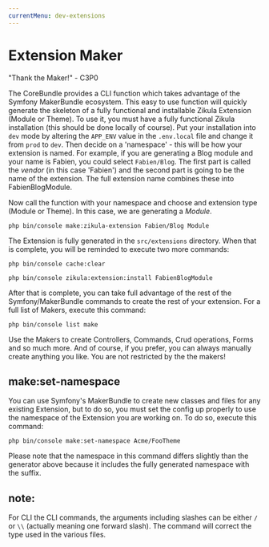 ```yaml
---
currentMenu: dev-extensions
---
```

# Extension Maker

"Thank the Maker!" - C3P0

The CoreBundle provides a CLI function which takes advantage of the Symfony MakerBundle ecosystem.
This easy to use function will quickly generate the skeleton of a fully functional and installable
Zikula Extension (Module or Theme). To use it, you must have a fully functional Zikula installation (this should
be done locally of course). Put your installation into `dev` mode by altering the `APP_ENV` value in the `.env.local`
file and change it from `prod` to `dev`. Then decide on a 'namespace' - this will be how your extension is named.
For example, if you are generating a Blog module and your name is Fabien, you could select `Fabien/Blog`. The first
part is called the _vendor_ (in this case 'Fabien') and the second part is going to be the name of the extension.
The full extension name combines these into FabienBlogModule.

Now call the function with your namespace and choose and extension type (Module or Theme). In this case, we are
generating a _Module_.

```shell script
php bin/console make:zikula-extension Fabien/Blog Module
```

The Extension is fully generated in the `src/extensions` directory.
When that is complete, you will be reminded to execute two more commands:

```shell script
php bin/console cache:clear
```

```shell script
php bin/console zikula:extension:install FabienBlogModule
```

After that is complete, you can take full advantage of the rest of the Symfony/MakerBundle commands to create the
rest of your extension. For a full list of Makers, execute this command:

```shell script
php bin/console list make
```

Use the Makers to create Controllers, Commands, Crud operations, Forms and so much more. And of course, if you prefer,
you can always manually create anything you like. You are not restricted by the the makers!

## make:set-namespace
You can use Symfony's MakerBundle to create new classes and files for any existing Extension, but to do so, you must
set the config up properly to use the namespace of the Extension you are working on. To do so, execute this command:

```shell script
php bin/console make:set-namespace Acme/FooTheme
```

Please note that the namespace in this command differs slightly than the generator above because it includes
the fully generated namespace with the suffix.

## note:
For CLI the CLI commands, the arguments including slashes can be either `/` or `\\` (actually meaning one forward slash).
The command will correct the type used in the various files.

